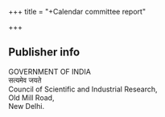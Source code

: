 +++
title = "+Calendar committee report"

+++

## Publisher info
GOVERNMENT OF INDIA  
सत्यमेव जयते  
Council of Scientific and Industrial Research,  
Old Mill Road,  
New Delhi.  

